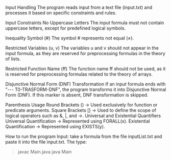 Input Handling
The program reads input from a text file (input.txt) and processes it based on specific constraints and rules.

Input Constraints
No Uppercase Letters
The input formula must not contain uppercase letters, except for predefined logical symbols.

Inequality Symbol (#)
The symbol # represents not equal (≠).

Restricted Variables (u, v)
The variables u and v should not appear in the input formula, as they are reserved for preprocessing formulas in the theory of lists.

Restricted Function Name (ff)
The function name ff should not be used, as it is reserved for preprocessing formulas related to the theory of arrays.

Disjunctive Normal Form (DNF) Transformation
If an input formula ends with "--- T0-TRASFORM-DNF", the program transforms it into Disjunctive Normal Form (DNF). If this marker is absent, DNF transformation is skipped.

Parenthesis Usage
Round Brackets () → Used exclusively for function or predicate arguments.
Square Brackets [] → Used to define the scope of logical operators such as &, |, and ->.
Universal and Existential Quantifiers
Universal Quantification → Represented using FORALL(x).
Existential Quantification → Represented using EXISTS(y).


How to run the program
Input: take a formula from the file inputList.txt and paste it into the file input.txt.
The type:
> javac Main.java
> java Main 